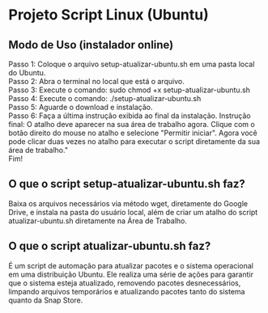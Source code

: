 # Projeto Script Linux (Ubuntu)

## Modo de Uso (instalador online)

Passo 1: Coloque o arquivo setup-atualizar-ubuntu.sh em uma pasta local do Ubuntu.  
Passo 2: Abra o terminal no local que está o arquivo.  
Passo 3: Execute o comando: sudo chmod +x setup-atualizar-ubuntu.sh  
Passo 4: Execute o comando: ./setup-atualizar-ubuntu.sh  
Passo 5: Aguarde o download e instalação.  
Passo 6: Faça a última instrução exibida ao final da instalação. Instrução final: O atalho deve aparecer na sua área de trabalho agora. Clique com o botão direito do mouse no atalho e selecione "Permitir iniciar". Agora você pode clicar duas vezes no atalho para executar o script diretamente da sua área de trabalho."  
Fim!

## O que o script setup-atualizar-ubuntu.sh faz?

Baixa os arquivos necessários via método wget, diretamente do Google Drive, e instala na pasta do usuário local, além de criar um atalho do script atualizar-ubuntu.sh diretamente na Área de Trabalho.

## O que o script atualizar-ubuntu.sh faz?

É um script de automação para atualizar pacotes e o sistema operacional em uma distribuição Ubuntu. Ele realiza uma série de ações para garantir que o sistema esteja atualizado, removendo pacotes desnecessários, limpando arquivos temporários e atualizando pacotes tanto do sistema quanto da Snap Store.  
